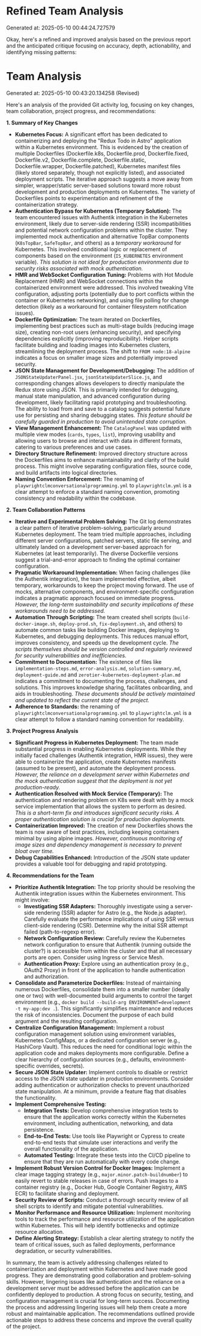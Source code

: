 # Refined Team Analysis
Generated at: 2025-05-10 00:44:24.727579

Okay, here's a refined and improved analysis based on the previous report and the anticipated critique focusing on accuracy, depth, actionability, and identifying missing patterns:

# Team Analysis
Generated at: 2025-05-10 00:43:20.134258 (Revised)

Here's an analysis of the provided Git activity log, focusing on key changes, team collaboration, project progress, and recommendations:

**1. Summary of Key Changes**

*   **Kubernetes Focus:**  A significant effort has been dedicated to containerizing and deploying the "Redux Todo in Astro" application within a Kubernetes environment. This is evidenced by the creation of multiple Dockerfiles (Dockerfile.k8s, Dockerfile.prod, Dockerfile.fixed, Dockerfile.v2, Dockerfile.complete, Dockerfile.static, Dockerfile.wrapper, Dockerfile.patched), Kubernetes manifest files (likely stored separately, though not explicitly listed), and associated deployment scripts. The iterative approach suggests a move away from simpler, wrapper/static server-based solutions toward more robust development and production deployments on Kubernetes.  The variety of Dockerfiles points to experimentation and refinement of the containerization strategy.
*   **Authentication Bypass for Kubernetes (Temporary Solution):**  The team encountered issues with Authentik integration in the Kubernetes environment, likely due to server-side rendering (SSR) incompatibilities and potential network configuration problems within the cluster.  They implemented mock authentication and alternative TopBar components (`K8sTopBar`, `SafeTopBar`, and others) as a *temporary workaround* for Kubernetes. This involved conditional logic or replacement of components based on the environment (`IS_KUBERNETES` environment variable). *This solution is not ideal for production environments due to security risks associated with mock authentication.*
*   **HMR and WebSocket Configuration Tuning:**  Problems with Hot Module Replacement (HMR) and WebSocket connections within the containerized environment were addressed. This involved tweaking Vite configuration, adjusting ports (potentially due to port conflicts within the container or Kubernetes networking), and using file polling for change detection (likely as a workaround for container filesystem notification issues).
*   **Dockerfile Optimization:** The team iterated on Dockerfiles, implementing best practices such as multi-stage builds (reducing image size), creating non-root users (enhancing security), and specifying dependencies explicitly (improving reproducibility).  Helper scripts facilitate building and loading images into Kubernetes clusters, streamlining the deployment process.  The shift to `FROM node:18-alpine` indicates a focus on smaller image sizes and potentially improved security.
*   **JSON State Management for Development/Debugging:** The addition of `JSONStateUpdaterPanel.jsx`, `jsonStateUpdaterSlice.js`, and corresponding changes allows developers to directly manipulate the Redux store using JSON.  This is primarily intended for debugging, manual state manipulation, and advanced configuration during development, likely facilitating rapid prototyping and troubleshooting.  The ability to load from and save to a catalog suggests potential future use for persisting and sharing debugging states. *This feature should be carefully guarded in production to avoid unintended state corruption.*
*   **View Management Enhancement:** The `CatalogPanel` was updated with multiple view modes (`cards`, `types`, `list`), improving usability and allowing users to browse and interact with data in different formats, catering to various preferences and use cases.
*   **Directory Structure Refinement:** Improved directory structure across the Dockerfiles aims to enhance maintainability and clarity of the build process. This might involve separating configuration files, source code, and build artifacts into logical directories.
*   **Naming Convention Enforcement:** The renaming of `playwrightclmconversationalprogramming.yml` to `playwrightclm.yml` is a clear attempt to enforce a standard naming convention, promoting consistency and readability within the codebase.

**2. Team Collaboration Patterns**

*   **Iterative and Experimental Problem Solving:** The Git log demonstrates a clear pattern of iterative problem-solving, particularly around Kubernetes deployment. The team tried multiple approaches, including different server configurations, patched servers, static file serving, and ultimately landed on a development server-based approach for Kubernetes (at least temporarily). The diverse Dockerfile versions suggest a trial-and-error approach to finding the optimal container configuration.
*   **Pragmatic Workaround Implementation:** When facing challenges (like the Authentik integration), the team implemented effective, albeit temporary, workarounds to keep the project moving forward. The use of mocks, alternative components, and environment-specific configuration indicates a pragmatic approach focused on immediate progress. *However, the long-term sustainability and security implications of these workarounds need to be addressed.*
*   **Automation Through Scripting:** The team created shell scripts (`build-docker-image.sh`, `deploy-prod.sh`, `fix-deployment.sh`, and others) to automate common tasks like building Docker images, deploying to Kubernetes, and debugging deployments. This reduces manual effort, improves consistency, and speeds up the development cycle.  *The scripts themselves should be version controlled and regularly reviewed for security vulnerabilities and inefficiencies.*
*   **Commitment to Documentation:**  The existence of files like `implementation-steps.md`, `error-analysis.md`, `solution-summary.md`, `deployment-guide.md` and `zerotier-kubernetes-deployment-plan.md` indicates a commitment to documenting the process, challenges, and solutions. This improves knowledge sharing, facilitates onboarding, and aids in troubleshooting. *These documents should be actively maintained and updated to reflect the current state of the project.*
*   **Adherence to Standards:** the renaming of `playwrightclmconversationalprogramming.yml` to `playwrightclm.yml` is a clear attempt to follow a standard naming convention for readability.

**3. Project Progress Analysis**

*   **Significant Progress in Kubernetes Deployment:** The team made substantial progress in enabling Kubernetes deployments. While they initially faced challenges (Authentik integration, HMR issues), they were able to containerize the application, create Kubernetes manifests (assumed to be present), and automate the deployment process. *However, the reliance on a development server within Kubernetes and the mock authentication suggest that the deployment is not yet production-ready.*
*   **Authentication Resolved with Mock Service (Temporary):** The authentication and rendering problem on K8s were dealt with by a mock service implementation that allows the system to perform as desired. *This is a short-term fix and introduces significant security risks.  A proper authentication solution is crucial for production deployments.*
*   **Containerization Improved:** The creation of new Dockerfiles shows the team is now aware of best practices, including keeping containers minimal by using alpine images. *However, continuous monitoring of image sizes and dependency management is necessary to prevent bloat over time.*
*   **Debug Capabilities Enhanced:** Introduction of the JSON state updater provides a valuable tool for debugging and rapid prototyping.

**4. Recommendations for the Team**

*   **Prioritize Authentik Integration:** The top priority should be resolving the Authentik integration issues within the Kubernetes environment. This might involve:
    *   **Investigating SSR Adapters:** Thoroughly investigate using a server-side rendering (SSR) adapter for Astro (e.g., the Node.js adapter).  Carefully evaluate the performance implications of using SSR versus client-side rendering (CSR). Determine why the initial SSR attempt failed (path-to-regexp error).
    *   **Network Configuration Review:** Carefully review the Kubernetes network configuration to ensure that Authentik (running outside the cluster?) is accessible from within the cluster and that all necessary ports are open. Consider using Ingress or Service Mesh.
    *   **Authentication Proxy:** Explore using an authentication proxy (e.g., OAuth2 Proxy) in front of the application to handle authentication and authorization.
*   **Consolidate and Parameterize Dockerfiles:**  Instead of maintaining numerous Dockerfiles, consolidate them into a smaller number (ideally one or two) with well-documented build arguments to control the target environment (e.g., `docker build --build-arg ENVIRONMENT=development -t my-app:dev .`).  This significantly simplifies maintenance and reduces the risk of inconsistencies.  Document the purpose of each build argument and the resulting configuration.
*   **Centralize Configuration Management:**  Implement a robust configuration management solution using environment variables, Kubernetes ConfigMaps, or a dedicated configuration server (e.g., HashiCorp Vault). This reduces the need for conditional logic within the application code and makes deployments more configurable. Define a clear hierarchy of configuration sources (e.g., defaults, environment-specific overrides, secrets).
*   **Secure JSON State Updater:**  Implement controls to disable or restrict access to the JSON state updater in production environments.  Consider adding authentication or authorization checks to prevent unauthorized state manipulation. At a minimum, provide a feature flag that disables the functionality.
*   **Implement Comprehensive Testing:**
    *   **Integration Tests:** Develop comprehensive integration tests to ensure that the application works correctly within the Kubernetes environment, including authentication, networking, and data persistence.
    *   **End-to-End Tests:** Use tools like Playwright or Cypress to create end-to-end tests that simulate user interactions and verify the overall functionality of the application.
    *   **Automated Testing:** Integrate these tests into the CI/CD pipeline to ensure that they are run automatically with every code change.
*   **Implement Robust Version Control for Docker Images:** Implement a clear image tagging strategy (e.g., `major.minor.patch-buildnumber`) to easily revert to stable releases in case of errors. Push images to a container registry (e.g., Docker Hub, Google Container Registry, AWS ECR) to facilitate sharing and deployment.
*   **Security Review of Scripts:** Conduct a thorough security review of all shell scripts to identify and mitigate potential vulnerabilities.
*   **Monitor Performance and Resource Utilization:** Implement monitoring tools to track the performance and resource utilization of the application within Kubernetes. This will help identify bottlenecks and optimize resource allocation.
*   **Define Alerting Strategy:** Establish a clear alerting strategy to notify the team of critical issues, such as failed deployments, performance degradation, or security vulnerabilities.

In summary, the team is actively addressing challenges related to containerization and deployment within Kubernetes and have made good progress. They are demonstrating good collaboration and problem-solving skills. However, lingering issues like authentication and the reliance on a development server must be addressed before the application can be confidently deployed to production. A strong focus on security, testing, and configuration management is crucial for long-term success. Documenting the process and addressing lingering issues will help them create a more robust and maintainable application. The recommendations outlined provide actionable steps to address these concerns and improve the overall quality of the project.
